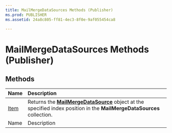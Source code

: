 ```yaml
---
title: MailMergeDataSources Methods (Publisher)
ms.prod: PUBLISHER
ms.assetid: 24a8c805-ff81-4ec3-8f0e-9af055454ca8

---
```



# MailMergeDataSources Methods (Publisher)

## Methods



|**Name**|**Description**|
|:-----|:-----|
| [Item](mailmergedatasources.item-method-publisher.md)|Returns the  **[MailMergeDataSource](mailmergedatasource-object-publisher.md)** object at the specified index position in the **MailMergeDataSources** collection.|
|Name|Description|


